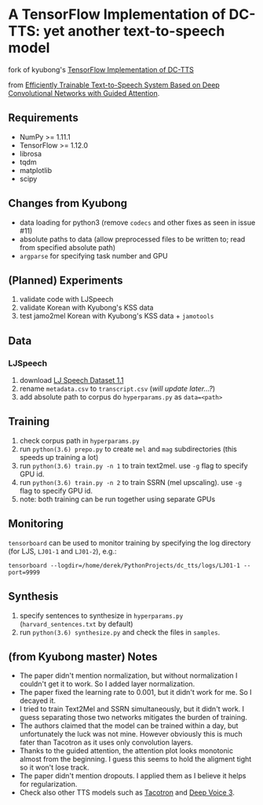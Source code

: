 # A TensorFlow Implementation of DC-TTS: yet another text-to-speech model

fork of kyubong's [TensorFlow Implementation of DC-TTS](https://github.com/Kyubyong/dc_tts)

from [Efficiently Trainable Text-to-Speech System Based on Deep Convolutional Networks with Guided Attention](https://arxiv.org/abs/1710.08969).

## Requirements
  * NumPy >= 1.11.1
  * TensorFlow >= 1.12.0
  * librosa
  * tqdm
  * matplotlib
  * scipy

## Changes from Kyubong

- data loading for python3 (remove `codecs` and other fixes as seen in issue #11)
- absolute paths to data (allow preprocessed files to be written to; read from specified absolute path)
- `argparse` for specifying task number and GPU

## (Planned) Experiments

1. validate code with LJSpeech
2. validate Korean with Kyubong's KSS data
3. test jamo2mel Korean with Kyubong's KSS data + `jamotools`

## Data

### LJSpeech

1. download [LJ Speech Dataset 1.1](https://keithito.com/LJ-Speech-Dataset/)
2. rename `metadata.csv` to `transcript.csv` (*will update later...?*)
3. add absolute path to corpus do `hyperparams.py` as `data=<path>`

## Training

1. check corpus path in `hyperparams.py`
2. run `python(3.6) prepo.py` to create `mel` and `mag` subdirectories (this speeds up training a lot)
3. run `python(3.6) train.py -n 1` to train text2mel. use `-g` flag to specify GPU id.
4. run `python(3.6) train.py -n 2` to train SSRN (mel upscaling). use `-g` flag to specify GPU id.
5. note: both training can be run together using separate GPUs

## Monitoring

`tensorboard` can be used to monitor training by specifying the log directory (for LJS, `LJ01-1` and `LJ01-2`), e.g.:

`tensorboard --logdir=/home/derek/PythonProjects/dc_tts/logs/LJ01-1 --port=9999`

## Synthesis

1. specify sentences to synthesize in `hyperparams.py` (`harvard_sentences.txt` by default)
2. run `python(3.6) synthesize.py` and check the files in `samples`.

## (from Kyubong master) Notes

  * The paper didn't mention normalization, but without normalization I couldn't get it to work. So I added layer normalization.
  * The paper fixed the learning rate to 0.001, but it didn't work for me. So I decayed it.
  * I tried to train Text2Mel and SSRN simultaneously, but it didn't work. I guess separating those two networks mitigates the burden of training.
  * The authors claimed that the model can be trained within a day, but unfortunately the luck was not mine. However obviously this is much fater than Tacotron as it uses only convolution layers.
  * Thanks to the guided attention, the attention plot looks monotonic almost from the beginning. I guess this seems to hold the aligment tight so it won't lose track.
  * The paper didn't mention dropouts. I applied them as I believe it helps for regularization.
  * Check also other TTS models such as [Tacotron](https://github.com/kyubyong/tacotron) and [Deep Voice 3](https://github.com/kyubyong/deepvoice3).
  
